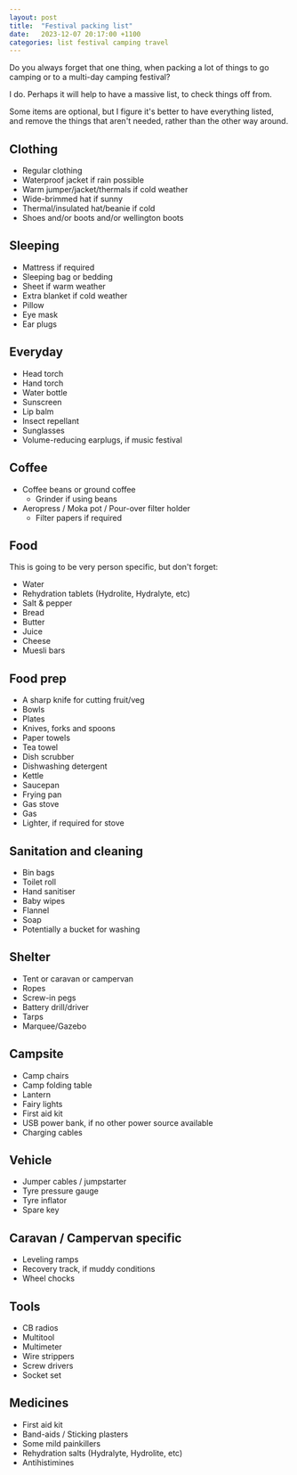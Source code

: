 ```yaml
---
layout: post
title:  "Festival packing list"
date:   2023-12-07 20:17:00 +1100
categories: list festival camping travel
---
```


Do you always forget that one thing, when packing a lot of things to go camping or to a multi-day camping festival?

I do. Perhaps it will help to have a massive list, to check things off from.

Some items are optional, but I figure it's better to have everything listed, and remove the things that aren't needed, rather than the other way around.

## Clothing
 - Regular clothing
 - Waterproof jacket if rain possible
 - Warm jumper/jacket/thermals if cold weather
 - Wide-brimmed hat if sunny
 - Thermal/insulated hat/beanie if cold
 - Shoes and/or boots and/or wellington boots

## Sleeping
 - Mattress if required
 - Sleeping bag or bedding
 - Sheet if warm weather
 - Extra blanket if cold weather
 - Pillow
 - Eye mask
 - Ear plugs

## Everyday
 - Head torch
 - Hand torch
 - Water bottle
 - Sunscreen
 - Lip balm
 - Insect repellant
 - Sunglasses
 - Volume-reducing earplugs, if music festival

## Coffee
 - Coffee beans or ground coffee
   - Grinder if using beans
 - Aeropress / Moka pot / Pour-over filter holder
   - Filter papers if required

## Food

This is going to be very person specific, but don't forget:

- Water
- Rehydration tablets (Hydrolite, Hydralyte, etc)
- Salt & pepper
- Bread
- Butter
- Juice
- Cheese
- Muesli bars

## Food prep
 - A sharp knife for cutting fruit/veg
 - Bowls
 - Plates
 - Knives, forks and spoons
 - Paper towels
 - Tea towel
 - Dish scrubber
 - Dishwashing detergent
 - Kettle
 - Saucepan
 - Frying pan
 - Gas stove
 - Gas
 - Lighter, if required for stove

## Sanitation and cleaning
 - Bin bags
 - Toilet roll
 - Hand sanitiser
 - Baby wipes
 - Flannel
 - Soap
 - Potentially a bucket for washing

## Shelter
 - Tent or caravan or campervan
 - Ropes
 - Screw-in pegs
 - Battery drill/driver
 - Tarps
 - Marquee/Gazebo

## Campsite
 - Camp chairs
 - Camp folding table
 - Lantern
 - Fairy lights
 - First aid kit
 - USB power bank, if no other power source available
 - Charging cables

## Vehicle
 - Jumper cables / jumpstarter
 - Tyre pressure gauge
 - Tyre inflator
 - Spare key

## Caravan / Campervan specific
 - Leveling ramps
 - Recovery track, if muddy conditions
 - Wheel chocks

## Tools
 - CB radios
 - Multitool
 - Multimeter
 - Wire strippers
 - Screw drivers
 - Socket set

## Medicines
 - First aid kit
 - Band-aids / Sticking plasters
 - Some mild painkillers
 - Rehydration salts (Hydralyte, Hydrolite, etc)
 - Antihistimines
